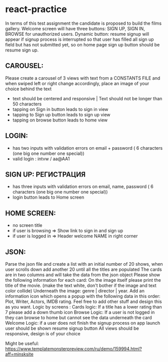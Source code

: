 # react-practice

In terms of this test assignment the candidate is proposed to build the films
gallery. Welcome screen will have three buttons: SIGN UP, SIGN IN, BROWSE for
unauthorized users. Dynamic button: resume signup will appear if signup process
is interrupted so that user has filled all sign up field but has not submitted
yet, so on home page sign up button should be resume sign up.

## CAROUSEL:

Please create a carousel of 3 views with text from a CONSTANTS FILE and when
swiped left or right change accordingly, place an image of your choice behind
the text

- text should be centered and responsive | Text should not be longer than 50
  characters
- tapping on Sign in button leads to sign in view
- tapping to Sign up button leads to sign up view
- tapping on browse button leads to home view

## LOGIN:

- has two inputs with validation errors on email + password ( 6 characters (one
  big one number one special))
- valid login : intvw / aa@AA1

## SIGN UP: РЕГИСТРАЦИЯ

- has three inputs with validation errors on email, name, password ( 6
  characters (one big one number one special))
- login button leads to Home screen

## HOME SCREEN:

- no screen title
- if user is browsing => Show link to sign in and sign up
- if user is logged in => Header welcome NAME in right corner

## JSON:

Parse the json file and create a list with an initial number of 20 shows, when
user scrolls down add another 20 until all the titles are populated The cards
are in two columns and will take the data from the json object Please show the
following information for each card: On the image itself please print the title
of the movie. (make the text white, don't bother if the image and text color
collide) Underneath the image: genre | director | year. Add an information icon
which opens a popup with the following data in this order: Plot, Writer, Actors,
IMDB rating. Feel free to add other stuff and design this as you want. Logic by
screens : Cards logic: If a title has a lower rating than 7 please add a down
thumb icon Browse Logic: If a user is not logged in they can browse to home but
cannot see the data underneath the card Welcome Logic: if a user does not finish
the signup process on app launch user should be shown resume signup button All
views should be responsive, design is of your choice

Might be useful:
https://www.templatemonsterpreview.com/ru/demo/159994.html?aff=minsksite

